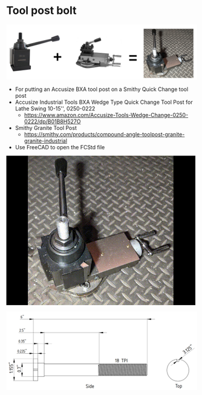 # Tool post bolt

![combo.png](media/combo.png)

* For putting an Accusize BXA tool post on a Smithy Quick Change tool post
* Accusize Industrial Tools BXA Wedge Type Quick Change Tool Post for Lathe Swing 10-15'', 0250-0222 
  * https://www.amazon.com/Accusize-Tools-Wedge-Change-0250-0222/dp/B01B8H527O
* Smithy Granite Tool Post
  * https://smithy.com/products/compound-angle-toolpost-granite-granite-industrial
* Use FreeCAD to open the FCStd file

![movie.gif](media/movie.gif)

![dimensions.png](media/dimensions.png)
